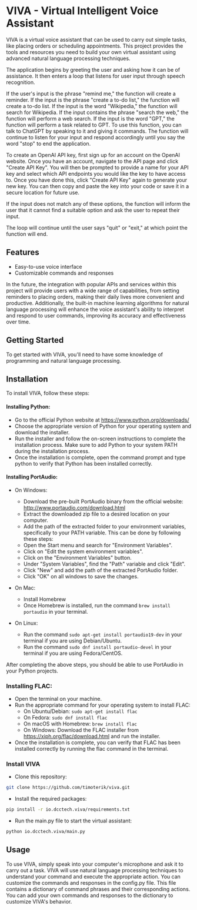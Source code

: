 # VIVA - Virtual Intelligent Voice Assistant

VIVA is a virtual voice assistant that can be used to carry out simple tasks, like placing orders or 
scheduling appointments. This project provides the tools and resources you need to build your own virtual assistant 
using advanced natural language processing techniques.

The application begins by greeting the user and asking how it can be of assistance. It then enters a loop that 
listens for user input through speech recognition.

If the user's input is the phrase "remind me," the function will create a reminder. If the input is the
phrase "create a to-do list," the function will create a to-do list. If the input is the word "Wikipedia," the
function will search for Wikipedia. If the input contains the phrase "search the web," the function will perform 
a web search. If the input is the word "GPT," the function will perform a task related to GPT. To use this function,
you can talk to ChatGPT by speaking to it and giving it commands. The function will continue to listen for your input 
and respond accordingly until you say the word "stop" to end the application.

  To create an OpenAI API key, first sign up for an account on the OpenAI website. Once you have an account, navigate to
  the API page and click "Create API Key". You will then be prompted to provide a name for your API key and select 
  which API endpoints you would like the key to have access to. Once you have done this, click "Create API Key" 
  again to generate your new key. You can then copy and paste the key into your code or save it in a secure location 
  for future use.

If the input does not match any of these options, the function will inform the user that it cannot find a 
suitable option and ask the user to repeat their input.

The loop will continue until the user says "quit" or "exit," at which point the function will end.
## Features

- Easy-to-use voice interface
- Customizable commands and responses

In the future, the integration with popular APIs and services within this project will provide users with a 
wide range of capabilities, from setting reminders to placing orders, making their daily lives more convenient and
productive. Additionally, the built-in machine learning algorithms for natural language processing will enhance 
the voice assistant's ability to interpret and respond to user commands, 
improving its accuracy and effectiveness over time.

## Getting Started
To get started with VIVA, you'll need to have some knowledge of programming and natural language processing. 

## Installation
To install VIVA, follow these steps:

#### Installing Python:
- Go to the official Python website at https://www.python.org/downloads/
- Choose the appropriate version of Python for your operating system and download the installer.
- Run the installer and follow the on-screen instructions to complete the installation process. Make sure to add 
Python to your system PATH during the installation process.
- Once the installation is complete, open the command prompt and type python to verify that Python has been installed correctly.

#### Installing PortAudio:

- On Windows:
  - Download the pre-built PortAudio binary from the official website: http://www.portaudio.com/download.html
  - Extract the downloaded zip file to a desired location on your computer.
  - Add the path of the extracted folder to your environment variables, specifically to your PATH variable. This can be done by following these steps:
  - Open the Start menu and search for "Environment Variables".
  - Click on "Edit the system environment variables".
  - Click on the "Environment Variables" button.
  - Under "System Variables", find the "Path" variable and click "Edit".
  - Click "New" and add the path of the extracted PortAudio folder.
  - Click "OK" on all windows to save the changes.
  
- On Mac:
  - Install Homebrew
  - Once Homebrew is installed, run the command ```brew install portaudio``` in your terminal.

- On Linux:
  - Run the command ```sudo apt-get install portaudio19-dev``` in your terminal if you are using Debian/Ubuntu.
  - Run the command ```sudo dnf install portaudio-devel``` in your terminal if you are using Fedora/CentOS.

After completing the above steps, you should be able to use PortAudio in your Python projects.



### Installing FLAC:
- Open the terminal on your machine.
- Run the appropriate command for your operating system to install FLAC:
  - On Ubuntu/Debian: ```sudo apt-get install flac```
  - On Fedora: ```sudo dnf install flac```
  - On macOS with Homebrew: ```brew install flac```
  - On Windows: Download the FLAC installer from https://xiph.org/flac/download.html and run the installer.
- Once the installation is complete, you can verify that FLAC has been installed correctly by running the flac command in the terminal.

### Install VIVA
- Clone this repository:
```sh
git clone https://github.com/timoterik/viva.git
```
- Install the required packages: 
```sh
pip install -r io.dcctech.viva/requirements.txt
```
- Run the main.py file to start the virtual assistant:
```sh
python io.dcctech.viva/main.py
```

## Usage
To use VIVA, simply speak into your computer's microphone and ask it to carry out a task. VIVA will use natural 
language processing techniques to understand your command and execute the appropriate action.
You can customize the commands and responses in the config.py file. This file contains a dictionary of command phrases 
and their corresponding actions. You can add your own commands and responses to the dictionary to customize VIVA's behavior.